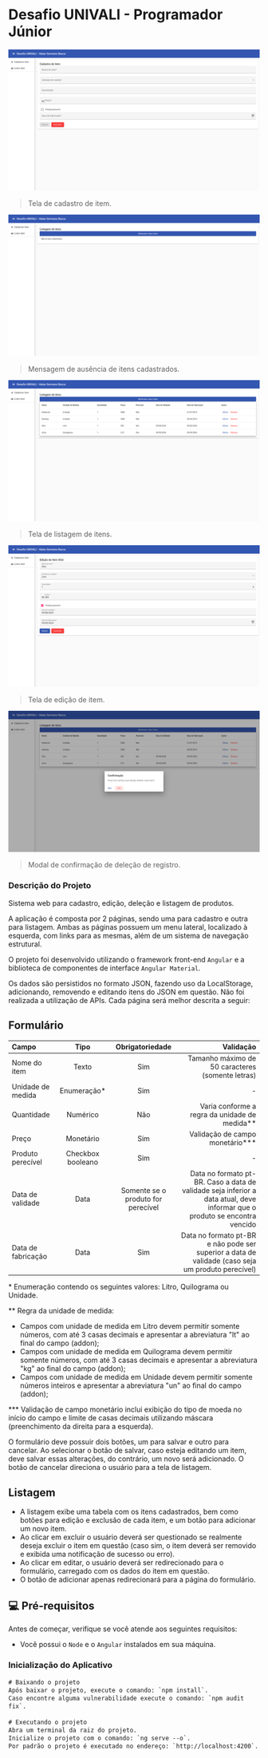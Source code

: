 # Desafio UNIVALI - Programador Júnior

<img src=".../../src/assets/tela_cadastro.png" alt="tela-cadastro">

> Tela de cadastro de item.

<img src=".../../src/assets/listagem_vazia.png" alt="tela-listagem-vazia">

> Mensagem de ausência de itens cadastrados.

<img src=".../../src/assets/tela_listagem.png" alt="tela-listagem">

> Tela de listagem de itens.

<img src=".../../src/assets/tela_edicao.png" alt="tela-edicao">

> Tela de edição de item.

<img src=".../../src/assets/confirmacao_delecao.png" alt="confirmacao-delecao">

> Modal de confirmação de deleção de registro.

### Descrição do Projeto

Sistema web para cadastro, edição, deleção e listagem de produtos.

A aplicação é composta por 2 páginas, sendo uma para cadastro e outra para listagem. Ambas as páginas possuem um menu lateral, localizado à esquerda, com links para as mesmas, além de um sistema de navegação estrutural.

O projeto foi desenvolvido utilizando o framework front-end `Angular` e a biblioteca de componentes de interface `Angular Material`.

Os dados são persistidos no formato JSON, fazendo uso da LocalStorage, adicionando, removendo e editando itens do JSON em questão. Não foi realizada a utilização de APIs. Cada página será melhor descrita a seguir:

## Formulário

| Campo              |       Tipo        |          Obrigatoriedade           |                                                                                                                  Validação |
| :----------------- | :---------------: | :--------------------------------: | -------------------------------------------------------------------------------------------------------------------------: |
| Nome do item       |       Texto       |                Sim                 |                                                                           Tamanho máximo de 50 caracteres (somente letras) |
| Unidade de medida  |   Enumeração\*    |                Sim                 |                                                                                                                          - |
| Quantidade         |     Numérico      |                Não                 |                                                                            Varia conforme a regra da unidade de medida\*\* |
| Preço              |     Monetário     |                Sim                 |                                                                                         Validação de campo monetário\*\*\* |
| Produto perecível  | Checkbox booleano |                Sim                 |                                                                                                                          - |
| Data de validade   |       Data        | Somente se o produto for perecível | Data no formato pt-BR. Caso a data de validade seja inferior a data atual, deve informar que o produto se encontra vencido |
| Data de fabricação |       Data        |                Sim                 |                          Data no formato pt-BR e não pode ser superior a data de validade (caso seja um produto perecível) |

\* Enumeração contendo os seguintes valores: Litro, Quilograma ou Unidade.

\*\* Regra da unidade de medida:

- Campos com unidade de medida em Litro devem permitir somente números, com até 3 casas decimais e apresentar a abreviatura "lt" ao final do campo (addon);
- Campos com unidade de medida em Quilograma devem permitir somente números, com até 3 casas decimais e apresentar a abreviatura "kg" ao final do campo (addon);
- Campos com unidade de medida em Unidade devem permitir somente números inteiros e apresentar a abreviatura "un" ao final do campo (addon);

\*\*\* Validação de campo monetário inclui exibição do tipo de moeda no início do campo e limite de casas decimais utilizando máscara (preenchimento da direita para a esquerda).

O formulário deve possuir dois botões, um para salvar e outro para cancelar. Ao selecionar o botão de salvar, caso esteja editando um item, deve salvar essas alterações, do contrário, um novo será adicionado. O botão de cancelar direciona o usuário para a tela de listagem.

## Listagem

- A listagem exibe uma tabela com os itens cadastrados, bem como botões para edição e exclusão de cada item, e um botão para adicionar um novo item.
- Ao clicar em excluir o usuário deverá ser questionado se realmente deseja excluir o item em questão (caso sim, o item deverá ser removido e exibida uma notificação de sucesso ou erro).
- Ao clicar em editar, o usuário deverá ser redirecionado para o formulário, carregado com os dados do item em questão.
- O botão de adicionar apenas redirecionará para a página do formulário.

## 💻 Pré-requisitos

Antes de começar, verifique se você atende aos seguintes requisitos:

- Você possui o `Node` e o `Angular` instalados em sua máquina.

### Inicialização do Aplicativo

```
# Baixando o projeto
Após baixar o projeto, execute o comando: `npm install`.
Caso encontre alguma vulnerabilidade execute o comando: `npm audit fix`.

# Executando o projeto
Abra um terminal da raiz do projeto.
Inicialize o projeto com o comando: `ng serve --o`.
Por padrão o projeto é executado no endereço: `http://localhost:4200`.
```
